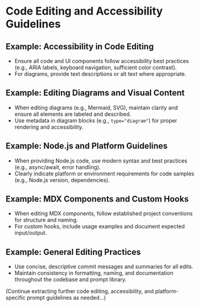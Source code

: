 # Code Editing and Accessibility Guidelines

## Example: Accessibility in Code Editing
- Ensure all code and UI components follow accessibility best practices (e.g., ARIA labels, keyboard navigation, sufficient color contrast).
- For diagrams, provide text descriptions or alt text where appropriate.

## Example: Editing Diagrams and Visual Content
- When editing diagrams (e.g., Mermaid, SVG), maintain clarity and ensure all elements are labeled and described.
- Use metadata in diagram blocks (e.g., `type="diagram"`) for proper rendering and accessibility.

## Example: Node.js and Platform Guidelines
- When providing Node.js code, use modern syntax and best practices (e.g., async/await, error handling).
- Clearly indicate platform or environment requirements for code samples (e.g., Node.js version, dependencies).

## Example: MDX Components and Custom Hooks
- When editing MDX components, follow established project conventions for structure and naming.
- For custom hooks, include usage examples and document expected input/output.

## Example: General Editing Practices
- Use concise, descriptive commit messages and summaries for all edits.
- Maintain consistency in formatting, naming, and documentation throughout the codebase and prompt library.

(Continue extracting further code editing, accessibility, and platform-specific prompt guidelines as needed...)
